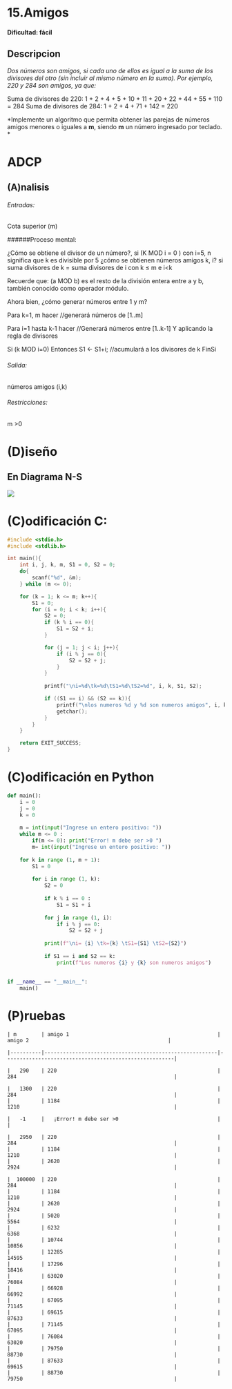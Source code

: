 # 15.Amigos

#### Dificultad: fácil

## Descripcion

*Dos números son amigos, si cada uno de ellos es igual a la suma de los divisores del otro (sin incluir al mismo número en la suma).
Por ejemplo, 220 y 284 son amigos, ya que:*

Suma de divisores de 220:  1 + 2 + 4 + 5 + 10 + 11 + 20 + 22 + 44 + 55 + 110 = 284
Suma de divisores de 284:  1 + 2 + 4 + 71 + 142 = 220

*Implemente un algoritmo que permita obtener las parejas de números amigos menores o iguales a **m**, siendo **m** un número ingresado por teclado. *

# ADCP

## (A)nalisis

###### Entradas: 
Cota superior (m)


######Proceso mental:

¿Cómo se obtiene el divisor de un número?, si (K MOD  i = 0 )  con i=5, n  significa que k es divisible por 5
¿cómo se obtienen números amigos k, i? si suma divisores de k = suma divisores de i con k ≤ m e i<k

Recuerde que: (a MOD b) es el resto de la división entera entre a y b, también conocido como operador módulo.

Ahora bien, ¿cómo generar números entre 1 y m?

Para k=1, m hacer //generará números de [1..m]
            
Para i=1 hasta k-1 hacer //Generará números entre [1..k-1]
Y aplicando la regla de divisores
    
Si (k MOD i=0) Entonces
S1 <- S1+i; //acumulará a los divisores de k
FinSi

###### Salida: 
números amigos (i,k)

###### Restricciones: 
m >0

# (D)iseño 

## En Diagrama N-S

![](Imagen.png)

# (C)odificación C:
```c
#include <stdio.h>
#include <stdlib.h>

int main(){
    int i, j, k, m, S1 = 0, S2 = 0;
    do{
        scanf("%d", &m);
    } while (m <= 0);

    for (k = 1; k <= m; k++){
        S1 = 0;
        for (i = 0; i < k; i++){
            S2 = 0;
            if (k % i == 0){
                S1 = S2 + i;
            }

            for (j = 1; j < i; j++){
                if (i % j == 0){
                    S2 = S2 + j;
                }    
            }
            
            printf("\ni=%d\tk=%d\tS1=%d\tS2=%d", i, k, S1, S2);

            if ((S1 == i) && (S2 == k)){
                printf("\nlos numeros %d y %d son numeros amigos", i, k);
                getchar();
            }   
        }  
    }   

    return EXIT_SUCCESS;
}
```
# (C)odificación en Python
```py
def main():
    i = 0
    j = 0
    k = 0
    
    m = int(input("Ingrese un entero positivo: "))
    while m <= 0 :
        if(m <= 0): print("Error! m debe ser >0 ")
        m= int(input("Ingrese un entero positivo: "))
        
    for k in range (1, m + 1):
        S1 = 0
        
        for i in range (1, k):
            S2 = 0
            
            if k % i == 0 :
                S1 = S1 + i
            
            for j in range (1, i):
                if i % j == 0:
                    S2 = S2 + j
                    
            print(f"\ni= {i} \tk={k} \tS1={S1} \tS2={S2}")
            
            if S1 == i and S2 == k:
                print(f"Los numeros {i} y {k} son numeros amigos")
            
            
if __name__ == "__main__":
    main()
```
# (P)ruebas

    
    | m        | amigo 1                                                |   amigo 2                                             | 
    
    |----------|--------------------------------------------------------|-------------------------------------------------------|
    
    |   290    | 220                                                    | 284                                                   |  
    
    |   1300   | 220                                                    | 284                                                   |
    |          | 1184                                                   | 1210                                                  |  
    
    |   -1     |   ¡Error! m debe ser >0                                |        	                                            |  
    
    |   2950   | 220                                                    | 284                                                   |
    |          | 1184                                                   | 1210                                                  |
    |          | 2620                                                   | 2924                                                  |  
    
    |  100000  | 220                                                    | 284                                                   |
    |          | 1184                                                   | 1210                                                  |
    |          | 2620                                                   | 2924                                                  |
    |          | 5020                                                   | 5564                                                  |
    |          | 6232                                                   | 6368                                                  |
    |          | 10744                                                  | 10856                                                 |
    |          | 12285                                                  | 14595                                                 |
    |          | 17296                                                  | 18416                                                 |
    |          | 63020                                                  | 76084                                                 |
    |          | 66928                                                  | 66992                                                 |
    |          | 67095                                                  | 71145                                                 |
    |          | 69615                                                  | 87633                                                 |
    |          | 71145                                                  | 67095                                                 |
    |          | 76084                                                  | 63020                                                 |
    |          | 79750                                                  | 88730                                                 |
    |          | 87633                                                  | 69615                                                 |
    |          | 88730                                                  | 79750                                                 |  
    





